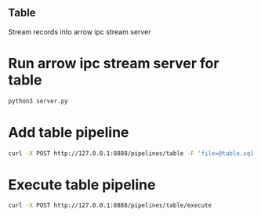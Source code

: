 ## Table

Stream records into arrow ipc stream server

# Run arrow ipc stream server for table

```bash
python3 server.py
```

# Add table pipeline

```bash
curl -X POST http://127.0.0.1:8888/pipelines/table -F 'file=@table.sql'
```

# Execute table pipeline

```bash
curl -X POST http://127.0.0.1:8888/pipelines/table/execute
```
